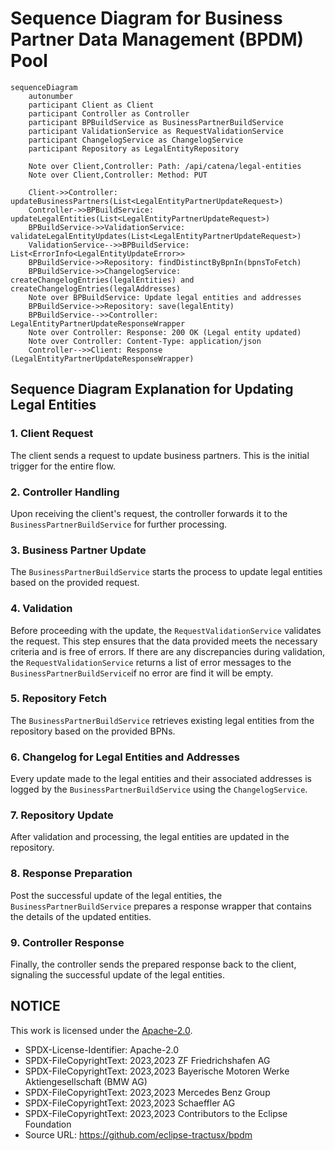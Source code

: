 # Sequence Diagram for Business Partner Data Management (BPDM) Pool

```mermaid
sequenceDiagram
    autonumber
    participant Client as Client
    participant Controller as Controller
    participant BPBuildService as BusinessPartnerBuildService
    participant ValidationService as RequestValidationService
    participant ChangelogService as ChangelogService
    participant Repository as LegalEntityRepository

    Note over Client,Controller: Path: /api/catena/legal-entities
    Note over Client,Controller: Method: PUT

    Client->>Controller: updateBusinessPartners(List<LegalEntityPartnerUpdateRequest>)
    Controller->>BPBuildService: updateLegalEntities(List<LegalEntityPartnerUpdateRequest>)
    BPBuildService->>ValidationService: validateLegalEntityUpdates(List<LegalEntityPartnerUpdateRequest>)
    ValidationService-->>BPBuildService: List<ErrorInfo<LegalEntityUpdateError>>
    BPBuildService->>Repository: findDistinctByBpnIn(bpnsToFetch) 
    BPBuildService->>ChangelogService: createChangelogEntries(legalEntities) and createChangelogEntries(legalAddresses)
    Note over BPBuildService: Update legal entities and addresses
    BPBuildService->>Repository: save(legalEntity)
    BPBuildService-->>Controller: LegalEntityPartnerUpdateResponseWrapper
    Note over Controller: Response: 200 OK (Legal entity updated)
    Note over Controller: Content-Type: application/json
    Controller-->>Client: Response (LegalEntityPartnerUpdateResponseWrapper)
```

## Sequence Diagram Explanation for Updating Legal Entities

### 1. **Client Request**

The client sends a request to update business partners. This is the initial trigger for the entire flow.

### 2. **Controller Handling**

Upon receiving the client's request, the controller forwards it to the `BusinessPartnerBuildService` for further processing.

### 3. **Business Partner Update**

The `BusinessPartnerBuildService` starts the process to update legal entities based on the provided request.

### 4. **Validation**

Before proceeding with the update, the `RequestValidationService` validates the request. This step ensures that the data provided meets the necessary criteria
and is free of errors. If there are any discrepancies during validation, the `RequestValidationService` returns a list of error messages to
the `BusinessPartnerBuildService`if no error are find it will be empty.

### 5. **Repository Fetch**

The `BusinessPartnerBuildService` retrieves existing legal entities from the repository based on the provided BPNs.

### 6. **Changelog for Legal Entities and Addresses**

Every update made to the legal entities and their associated addresses is logged by the `BusinessPartnerBuildService` using the `ChangelogService`.

### 7. **Repository Update**

After validation and processing, the legal entities are updated in the repository.

### 8. **Response Preparation**

Post the successful update of the legal entities, the `BusinessPartnerBuildService` prepares a response wrapper that contains the details of the updated
entities.

### 9. **Controller Response**

Finally, the controller sends the prepared response back to the client, signaling the successful update of the legal entities.

## NOTICE

This work is licensed under the [Apache-2.0](https://www.apache.org/licenses/LICENSE-2.0).

- SPDX-License-Identifier: Apache-2.0
- SPDX-FileCopyrightText: 2023,2023 ZF Friedrichshafen AG
- SPDX-FileCopyrightText: 2023,2023 Bayerische Motoren Werke Aktiengesellschaft (BMW AG)
- SPDX-FileCopyrightText: 2023,2023 Mercedes Benz Group
- SPDX-FileCopyrightText: 2023,2023 Schaeffler AG
- SPDX-FileCopyrightText: 2023,2023 Contributors to the Eclipse Foundation
- Source URL: https://github.com/eclipse-tractusx/bpdm

